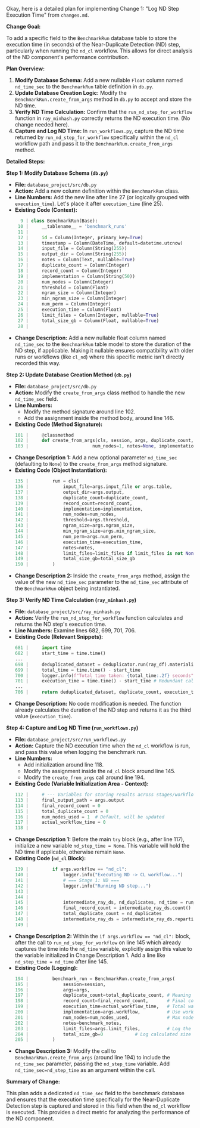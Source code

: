 Okay, here is a detailed plan for implementing Change 1: "Log ND Step Execution Time" from `changes.md`.

**Change Goal:**

To add a specific field to the `BenchmarkRun` database table to store the execution time (in seconds) of the Near-Duplicate Detection (ND) step, particularly when running the `nd_cl` workflow. This allows for direct analysis of the ND component's performance contribution.

**Plan Overview:**

1.  **Modify Database Schema:** Add a new nullable `Float` column named `nd_time_sec` to the `BenchmarkRun` table definition in `db.py`.
2.  **Update Database Creation Logic:** Modify the `BenchmarkRun.create_from_args` method in `db.py` to accept and store the ND time.
3.  **Verify ND Time Calculation:** Confirm that the `run_nd_step_for_workflow` function in `ray_minhash.py` correctly returns the ND execution time. (No change needed here).
4.  **Capture and Log ND Time:** In `run_workflows.py`, capture the ND time returned by `run_nd_step_for_workflow` specifically within the `nd_cl` workflow path and pass it to the `BenchmarkRun.create_from_args` method.

**Detailed Steps:**

**Step 1: Modify Database Schema (`db.py`)**

*   **File:** `database_project/src/db.py`
*   **Action:** Add a new column definition within the `BenchmarkRun` class.
*   **Line Numbers:** Add the new line after line 27 (or logically grouped with `execution_time`). Let's place it after `execution_time` (line 25).
*   **Existing Code (Context):**
    ```python
      9 | class BenchmarkRun(Base):
     10 |     __tablename__ = 'benchmark_runs'
     11 |     
     12 |     id = Column(Integer, primary_key=True)
     13 |     timestamp = Column(DateTime, default=datetime.utcnow)
     14 |     input_file = Column(String(255))
     15 |     output_dir = Column(String(255))
     16 |     notes = Column(Text, nullable=True)
     17 |     duplicate_count = Column(Integer)
     18 |     record_count = Column(Integer)
     19 |     implementation = Column(String(50))
     20 |     num_nodes = Column(Integer)
     21 |     threshold = Column(Float)
     22 |     ngram_size = Column(Integer)
     23 |     min_ngram_size = Column(Integer)
     24 |     num_perm = Column(Integer)
     25 |     execution_time = Column(Float)
     26 |     limit_files = Column(Integer, nullable=True)
     27 |     total_size_gb = Column(Float, nullable=True)
     28 |     
    ```
*   **Change Description:** Add a new nullable float column named `nd_time_sec` to the `BenchmarkRun` table model to store the duration of the ND step, if applicable. Making it nullable ensures compatibility with older runs or workflows (like `cl_nd`) where this specific metric isn't directly recorded this way.

**Step 2: Update Database Creation Method (`db.py`)**

*   **File:** `database_project/src/db.py`
*   **Action:** Modify the `create_from_args` class method to handle the new `nd_time_sec` field.
*   **Line Numbers:**
    *   Modify the method signature around line 102.
    *   Add the assignment inside the method body, around line 146.
*   **Existing Code (Method Signature):**
    ```python
    101 |     @classmethod
    102 |     def create_from_args(cls, session, args, duplicate_count, record_count, execution_time, 
    103 |                        num_nodes=1, notes=None, implementation="pyspark", limit_files=None, total_size_gb=None):
    ```
*   **Change Description 1:** Add a new optional parameter `nd_time_sec` (defaulting to `None`) to the `create_from_args` method signature.
*   **Existing Code (Object Instantiation):**
    ```python
    135 |         run = cls(
    136 |             input_file=args.input_file or args.table,
    137 |             output_dir=args.output,
    138 |             duplicate_count=duplicate_count,
    139 |             record_count=record_count,
    140 |             implementation=implementation,
    141 |             num_nodes=num_nodes,
    142 |             threshold=args.threshold,
    143 |             ngram_size=args.ngram_size,
    144 |             min_ngram_size=args.min_ngram_size,
    145 |             num_perm=args.num_perm,
    146 |             execution_time=execution_time,
    147 |             notes=notes,
    148 |             limit_files=limit_files if limit_files is not None else args.limit_files,
    149 |             total_size_gb=total_size_gb
    150 |         )
    ```
*   **Change Description 2:** Inside the `create_from_args` method, assign the value of the new `nd_time_sec` parameter to the `nd_time_sec` attribute of the `BenchmarkRun` object being instantiated.

**Step 3: Verify ND Time Calculation (`ray_minhash.py`)**

*   **File:** `database_project/src/ray_minhash.py`
*   **Action:** Verify the `run_nd_step_for_workflow` function calculates and returns the ND step's execution time.
*   **Line Numbers:** Examine lines 682, 699, 701, 706.
*   **Existing Code (Relevant Snippets):**
    ```python
    681 |     import time
    682 |     start_time = time.time()
    ...
    698 |     deduplicated_dataset = deduplicator.run(ray_df).materialize()
    699 |     total_time = time.time() - start_time
    700 |     logger.info(f"Total time taken: {total_time:.2f} seconds")
    701 |     execution_time = time.time() - start_time # Redundant calculation, but uses the same value
    ...
    706 |     return deduplicated_dataset, duplicate_count, execution_time
    ```
*   **Change Description:** No code modification is needed. The function already calculates the duration of the ND step and returns it as the third value (`execution_time`).

**Step 4: Capture and Log ND Time (`run_workflows.py`)**

*   **File:** `database_project/src/run_workflows.py`
*   **Action:** Capture the ND execution time when the `nd_cl` workflow is run, and pass this value when logging the benchmark run.
*   **Line Numbers:**
    *   Add initialization around line 118.
    *   Modify the assignment inside the `nd_cl` block around line 145.
    *   Modify the `create_from_args` call around line 194.
*   **Existing Code (Variable Initialization Area - Context):**
    ```python
    112 |     # --- Variables for storing results across stages/workflows ---
    113 |     final_output_path = args.output
    114 |     final_record_count = 0
    115 |     total_duplicate_count = 0
    116 |     num_nodes_used = 1  # Default, will be updated
    117 |     actual_workflow_time = 0
    118 | 
    ```
*   **Change Description 1:** Before the main `try` block (e.g., after line 117), initialize a new variable `nd_step_time = None`. This variable will hold the ND time if applicable, otherwise remain `None`.
*   **Existing Code (`nd_cl` Block):**
    ```python
    139 |         if args.workflow == "nd_cl":
    140 |             logger.info("Executing ND -> CL workflow...")
    141 |             # === Stage 1: ND ===
    142 |             logger.info("Running ND step...")
    143 |             
    144 |             
    145 |             intermediate_ray_ds, nd_duplicates, nd_time = run_nd_step_for_workflow(ray_df, args)
    146 |             final_record_count = intermediate_ray_ds.count()
    147 |             total_duplicate_count = nd_duplicates 
    148 |             intermediate_ray_ds = intermediate_ray_ds.repartition(1000).materialize()
    149 | 
    ```
*   **Change Description 2:** Within the `if args.workflow == "nd_cl":` block, after the call to `run_nd_step_for_workflow` on line 145 which already captures the time into the `nd_time` variable, explicitly assign this value to the variable initialized in Change Description 1. Add a line like `nd_step_time = nd_time` after line 145.
*   **Existing Code (Logging):**
    ```python
    194 |         benchmark_run = BenchmarkRun.create_from_args(
    195 |             session=session,
    196 |             args=args,
    197 |             duplicate_count=total_duplicate_count, # Meaning depends on workflow
    198 |             record_count=final_record_count,       # Final count after all steps
    199 |             execution_time=actual_workflow_time,   # Total wall clock time
    200 |             implementation=args.workflow,          # Use workflow name as implementation
    201 |             num_nodes=num_nodes_used,              # Max nodes used during the workflow
    202 |             notes=benchmark_notes,
    203 |             limit_files=args.limit_files,          # Log the limit used
    204 |             total_size_gb=0            # Log calculated size
    205 |         )
    ```
*   **Change Description 3:** Modify the call to `BenchmarkRun.create_from_args` (around line 194) to include the `nd_time_sec` parameter, passing the `nd_step_time` variable. Add `nd_time_sec=nd_step_time` as an argument within the call.

**Summary of Change:**

This plan adds a dedicated `nd_time_sec` field to the benchmark database and ensures that the execution time specifically for the Near-Duplicate Detection step is captured and stored in this field when the `nd_cl` workflow is executed. This provides a direct metric for analyzing the performance of the ND component.